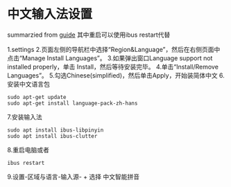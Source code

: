 # 中文输入法设置
summarzied from [guide](https://blog.csdn.net/qq_29750461/article/details/128347231)
其中重启可以使用ibus restart代替

1.settings
2.页面左侧的导航栏中选择“Region&Language”，然后在右侧页面中点击“Manage Install Languages”。
3.如果弹出窗口Language support not installed properly，单击 Install，然后等待安装完毕。
4.单击“Install/Remove Languages”。
5.勾选Chinese(simplified)，然后单击Apply，开始装简体中文
6.安装中文语言包
```
sudo apt-get update 
sudo apt-get install language-pack-zh-hans
```
7.安装输入法
```
sudo apt install ibus-libpinyin
sudo apt install ibus-clutter
```
8.重启电脑或者
```
ibus restart
```
9.设置-区域与语言-输入源- +
选择 中文智能拼音
